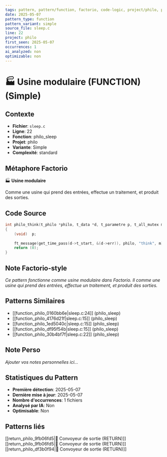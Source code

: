 ```yaml
---
tags: pattern, pattern/function, factorio, code-logic, project/philo, pattern/variant/simple
date: 2025-05-07
pattern_type: function
pattern_variant: simple
source_file: sleep.c
line: 22
project: philo
first_seen: 2025-05-07
occurrences: 1
ai_analyzed: non
optimizable: non
---
```


# 🏭 Usine modulaire (FUNCTION) (Simple)

## Contexte
- **Fichier**: `sleep.c`
- **Ligne**: 22
- **Fonction**: philo_sleep
- **Projet**: philo
- **Variante**: Simple
- **Complexité**: standard

## Métaphore Factorio
🏭 **Usine modulaire**

Comme une usine qui prend des entrées, effectue un traitement, et produit des sorties.

## Code Source
```c
int	philo_think(t_philo *philo, t_data *d, t_parametre p, t_all_mutex m)
{
	(void)	p;
	
	ft_message(get_time_pass(d->t_start, &(d->err)), philo, "think", m);
	return (0);
}
```

## Note Factorio-style
*Ce pattern fonctionne comme usine modulaire dans Factorio. Il comme une usine qui prend des entrées, effectue un traitement, et produit des sorties.*

## Patterns Similaires
- [[function_philo_0160bb6e|sleep.c:24]] (philo_sleep)
- [[function_philo_4176d21f|sleep.c:15]] (philo_sleep)
- [[function_philo_1ed5040c|sleep.c:15]] (philo_sleep)
- [[function_philo_df95f54b|sleep.c:15]] (philo_sleep)
- [[function_philo_30b4bf7f|sleep.c:22]] (philo_sleep)

## Note Perso
*Ajouter vos notes personnelles ici...*

## Statistiques du Pattern
- **Première détection**: 2025-05-07
- **Dernière mise à jour**: 2025-05-07
- **Nombre d'occurrences**: 1 fichiers
- **Analysé par IA**: Non
- **Optimisable**: Non

## Patterns liés
[[return_philo_9fb06fd5|🚚 Convoyeur de sortie (RETURN)]]
[[return_philo_9fb06fd5|🚚 Convoyeur de sortie (RETURN)]]
[[return_philo_df3b0f94|🚚 Convoyeur de sortie (RETURN)]]

